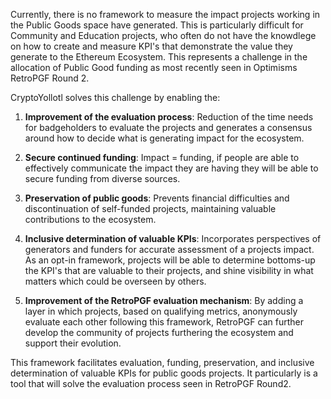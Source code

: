 Currently, there is no framework to measure the impact projects working in the Public Goods space have generated. This is particularly difficult for Community and Education projects, who often do not have the knowdlege on how to create and measure KPI's that demonstrate the value they generate to the Ethereum Ecosystem. This represents a challenge in the allocation of Public Good funding as most recently seen in Optimisms RetroPGF Round 2. 

CryptoYollotl solves this challenge by enabling the:

1. **Improvement of the evaluation process**: Reduction of the time needs for badgeholders to evaluate the projects and generates a consensus around how to decide what is generating impact for the ecosystem. 

2. **Secure continued funding**: Impact = funding, if people are able to effectively communicate the impact they are having they will be able to secure funding from diverse sources. 

3. **Preservation of public goods**: Prevents financial difficulties and discontinuation of self-funded projects, maintaining valuable contributions to the ecosystem.

4. **Inclusive determination of valuable KPIs**: Incorporates perspectives of generators and funders for accurate assessment of a projects impact. As an opt-in framework, projects will be able to determine bottoms-up the KPI's that are valuable to their projects, and shine visibility in what matters which could be overseen by others. 

5. **Improvement of the RetroPGF evaluation mechanism**: By adding a layer in which projects, based on qualifying metrics, anonymously evaluate each other following this framework, RetroPGF can further develop the community of projects furthering the ecosystem and support their evolution. 

This framework facilitates evaluation, funding, preservation, and inclusive determination of valuable KPIs for public goods projects. It particularly is a tool that will solve the evaluation process seen in RetroPGF Round2. 